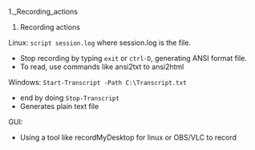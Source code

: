1._Recording_actions

1. Recording actions

Linux:
`script session.log` where session.log is the file.
- Stop recording by typing `exit` or `ctrl-D`, generating ANSI format file.
- To read, use commands like ansi2txt to ansi2html

Windows:
`Start-Transcript -Path C:\Transcript.txt`
- end by doing `Stop-Transcript`
- Generates plain text file

GUI:
- Using a tool like recordMyDesktop for linux or OBS/VLC to record